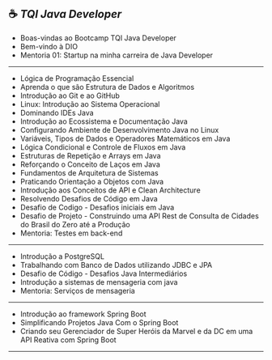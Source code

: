 ☕ ***TQI Java Developer***
----

- Boas-vindas ao Bootcamp TQI Java Developer
- Bem-vindo à DIO
- Mentoria 01: Startup na minha carreira de Java Developer

----

- Lógica de Programação Essencial
- Aprenda o que são Estrutura de Dados e Algoritmos
- Introdução ao Git e ao GitHub
- Linux: Introdução ao Sistema Operacional
- Dominando IDEs Java
- Introdução ao Ecossistema e Documentação Java
- Configurando Ambiente de Desenvolvimento Java no Linux
- Variáveis, Tipos de Dados e Operadores Matemáticos em Java
- Lógica Condicional e Controle de Fluxos em Java
- Estruturas de Repetição e Arrays em Java
- Reforçando o Conceito de Laços em Java
- Fundamentos de Arquitetura de Sistemas
- Praticando Orientação a Objetos com Java
- Introdução aos Conceitos de API e Clean Architecture
- Resolvendo Desafios de Código em Java
- Desafio de Codigo - Desafios iniciais em Java
- Desafio de Projeto - Construindo uma API Rest de Consulta de Cidades do Brasil do Zero até a Produção
- Mentoria: Testes em back-end

----

- Introdução a PostgreSQL
- Trabalhando com Banco de Dados utilizando JDBC e JPA
- Desafio de Código - Desafios Java Intermediários
- Introdução a sistemas de mensageria com java
- Mentoria: Serviços de mensageria

----

- Introdução ao framework Spring Boot
- Simplificando Projetos Java Com o Spring Boot
- Criando seu Gerenciador de Super Heróis da Marvel e da DC em uma API Reativa com Spring Boot

---

